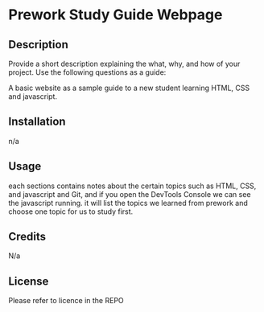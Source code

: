 # Prework Study Guide Webpage

## Description

Provide a short description explaining the what, why, and how of your project. Use the following questions as a guide:

A basic website as a sample guide to a new student learning HTML, CSS and javascript.


## Installation

n/a

## Usage

each sections contains notes about the certain topics such as HTML, CSS, and javascript and Git, and if you open the DevTools Console we can see the javascript running. it will list the topics we learned from prework and choose one topic for us to study first. 


## Credits

N/a

## License

Please refer to licence in the REPO
